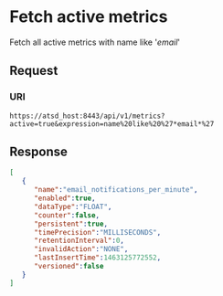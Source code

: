 # Fetch active metrics 

Fetch all active metrics with name like '*email*'
## Request
### URI
```
https://atsd_host:8443/api/v1/metrics?active=true&expression=name%20like%20%27*email*%27
```
## Response
```json
[
   {
      "name":"email_notifications_per_minute",
      "enabled":true,
      "dataType":"FLOAT",
      "counter":false,
      "persistent":true,
      "timePrecision":"MILLISECONDS",
      "retentionInterval":0,
      "invalidAction":"NONE",
      "lastInsertTime":1463125772552,
      "versioned":false
   }
]
```
